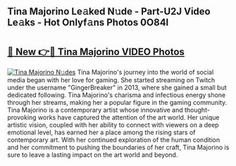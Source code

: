 ## Tina Majorino Le𝚊ked N𝚞de - Part-U2J Video Le𝚊ks - Hot Onlyf𝚊ns Photos 0O84l

# <h2><a href="http://ac11328.deff.icu/?id=Tina+Majorino">🔗 New 👉🔴 Tina Majorino VIDEO Photos</a></h2>

[![Tina Majorino N𝚞des](https://i.imgur.com/rIISA9y.gif)](http://ac11328.deff.icu/?id=Tina+Majorino)
Tina Majorino's journey into the world of social media began with her love for gaming. She started streaming on Twitch under the username "GingerBreaker" in 2013, where she gained a small but dedicated following. Tina Majorino's charisma and infectious energy shone through her streams, making her a popular figure in the gaming community. Tina Majorino is a contemporary artist whose innovative and thought-provoking works have captured the attention of the art world. Her unique artistic vision, coupled with her ability to connect with viewers on a deep emotional level, has earned her a place among the rising stars of contemporary art. With her continued exploration of the human condition and her commitment to pushing the boundaries of her craft, Tina Majorino is sure to leave a lasting impact on the art world and beyond.
